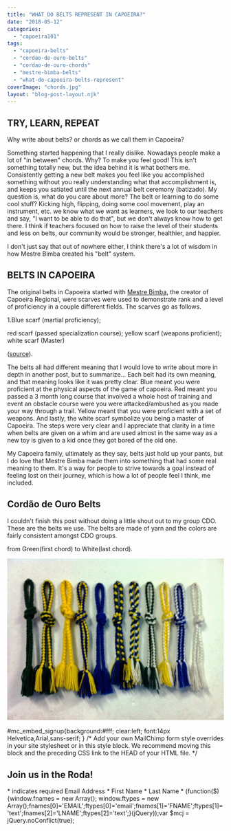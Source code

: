 ```yaml
---
title: "WHAT DO BELTS REPRESENT IN CAPOEIRA?"
date: "2018-05-12"
categories: 
  - "capoeira101"
tags: 
  - "capoeira-belts"
  - "cordao-de-ouro-belts"
  - "cordao-de-ouro-chords"
  - "mestre-bimba-belts"
  - "what-do-capoeira-belts-represent"
coverImage: "chords.jpg"
layout: "blog-post-layout.njk"
---
```


## TRY, LEARN, REPEAT

Why write about belts? or chords as we call them in Capoeira?

Something started happening that I really dislike. Nowadays people make a lot of  "in between" chords. Why? To make you feel good! This isn't something totally new, but the idea behind it is what bothers me. Consistently getting a new belt makes you feel like you accomplished something without you really understanding what that accomplishment is, and keeps you satiated until the next annual belt ceremony (batizado). My question is, what do you care about more? The belt or learning to do some cool stuff? Kicking high, flipping, doing some cool movement, play an instrument, etc. we know what we want as learners, we look to our teachers and say, "I want to be able to do that", but we don't always know how to get there. I think if teachers focused on how to raise the level of their students and less on belts, our community would be stronger, healthier, and happier.

I don't just say that out of nowhere either, I think there's a lot of wisdom in how Mestre Bimba created his "belt" system.

## BELTS IN CAPOEIRA

The original belts in Capoeira started with [Mestre Bimba](https://en.wikipedia.org/wiki/Manuel_dos_Reis_Machado), the creator of Capoeira Regional,  were scarves were used to demonstrate rank and a level of proficiency in a couple different fields. The scarves go as follows.

1.Blue scarf (martial proficiency);

red scarf (passed specialization course); yellow scarf (weapons proficient); white scarf (Master)

([source](http://www.arteculturacapoeira.com.br/site/index.php?option=com_content&view=article&id=97&Itemid=57)).

The belts all had different meaning that I would love to write about more in depth in another post, but to summarize… Each belt had its own meaning, and that meaning looks like it was pretty clear. Blue meant you were proficient at the physical aspects of the game of capoeira. Red meant you passed a 3 month long course that involved a whole host of training and event an obstacle course were you were attacked/ambushed as you made your way through a trail. Yellow meant that you were proficient with a set of weapons. And lastly, the white scarf symbolize you being a master of Capoeira. The steps were very clear and I appreciate that clarity in a time when belts are given on a whim and are used almost in the same way as a new toy is given to a kid once they got bored of the old one.

My Capoeira family, ultimately as they say, belts just hold up your pants, but I do love that Mestre Bimba made them into something that had some real meaning to them. It's a way for people to strive towards a goal instead of feeling lost on their journey, which is how a lot of people feel I think, me included.

## Cordão de Ouro Belts

I couldn't finish this post without doing a little shout out to my group CDO. These are the belts we use. The belts are made of yarn and the colors are fairly consistent amongst CDO groups.

from Green(first chord) to White(last chord).

[![](images/chords-1024x765.jpg)](https://dendearts.com/wp-content/uploads/2018/05/chords.jpg)

#mc\_embed\_signup{background:#fff; clear:left; font:14px Helvetica,Arial,sans-serif; } /\* Add your own MailChimp form style overrides in your site stylesheet or in this style block. We recommend moving this block and the preceding CSS link to the HEAD of your HTML file. \*/

## Join us in the Roda!

\* indicates required Email Address \* First Name \* Last Name \* (function($) {window.fnames = new Array(); window.ftypes = new Array();fnames\[0\]='EMAIL';ftypes\[0\]='email';fnames\[1\]='FNAME';ftypes\[1\]='text';fnames\[2\]='LNAME';ftypes\[2\]='text';}(jQuery));var $mcj = jQuery.noConflict(true);